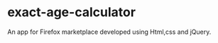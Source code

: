 exact-age-calculator
====================

An app for Firefox marketplace developed using Html,css and jQuery.
